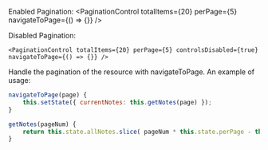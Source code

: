 Enabled Pagination:
    <PaginationControl totalItems={20} perPage={5} navigateToPage={() => {}} />

Disabled Pagination:

    <PaginationControl totalItems={20} perPage={5} controlsDisabled={true} navigateToPage={() => {}} />

Handle the pagination of the resource with navigateToPage.  An example of usage:

```javascript
navigateToPage(page) {
    this.setState({ currentNotes: this.getNotes(page) });
}

getNotes(pageNum) {
    return this.state.allNotes.slice( pageNum * this.state.perPage - this.state.perPage, pageNum * this.state.perPage);
}
`````
